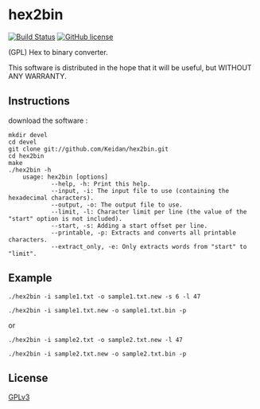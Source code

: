 # hex2bin
[![Build Status](https://img.shields.io/travis/Keidan/hex2bin/master.svg?style=plastic)](https://travis-ci.org/Keidan/hex2bin)
[![GitHub license](https://img.shields.io/github/license/Keidan/hex2bin.svg?style=plastic)](https://github.com/Keidan/hex2bin/blob/master/LICENSE)

(GPL) Hex to binary converter.

This software is distributed in the hope that it will be useful, but WITHOUT ANY WARRANTY.

## Instructions


download the software :

	mkdir devel
	cd devel
	git clone git://github.com/Keidan/hex2bin.git
	cd hex2bin
	make
	./hex2bin -h 
        usage: hex2bin [options]
                --help, -h: Print this help.
                --input, -i: The input file to use (containing the hexadecimal characters).
                --output, -o: The output file to use.
                --limit, -l: Character limit per line (the value of the "start" option is not included).
                --start, -s: Adding a start offset per line.
                --printable, -p: Extracts and converts all printable characters.
                --extract_only, -e: Only extracts words from "start" to "limit".

## Example


`./hex2bin -i sample1.txt -o sample1.txt.new -s 6 -l 47`

`./hex2bin -i sample1.txt.new -o sample1.txt.bin -p`

or

`./hex2bin -i sample2.txt -o sample2.txt.new -l 47`

`./hex2bin -i sample2.txt.new -o sample2.txt.bin -p`


## License

[GPLv3](https://github.com/Keidan/hex2bin/blob/master/LICENSE)
